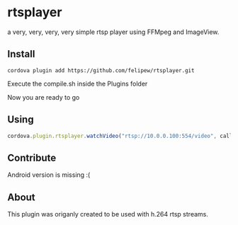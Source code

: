 # rtsplayer
a very, very, very, very simple rtsp player using FFMpeg and ImageView.


## Install

```cordova plugin add https://github.com/felipew/rtsplayer.git```

Execute the compile.sh inside the Plugins folder

Now you are ready to go

## Using

``` javascript
cordova.plugin.rtsplayer.watchVideo("rtsp://10.0.0.100:554/video", callbackSucces, callbackError);
```

## Contribute

Android version is missing :(


## About

This plugin was origanly created to be used with h.264 rtsp streams.
